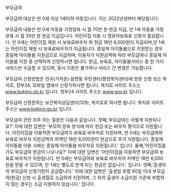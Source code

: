 부모급여

부모급여 대상은 만 0세 이상 1세이하 아동입니다. 이는 2022년생부터 해당됩니다.

부모급여 내용은 만 0세 아동을 가정양육 시 월 70만 원 현금 지급, 만 1세 아동을 가정양육 시 월 35만 원 현금 지급입니다. 어린이집 이용 시 영유아보육료 신청이 필요합니다. 만 0세는 어린이집 재원 시 보육료바우처 와 현금 18만 6,000원이 지급되며,만 1세는 어린이집 재원 시 보육료바우처가 지급됩니다.
종일제 아이돌봄으로 지원받는 경우 종일제 아이돌봄 지원금으로 지급하며, 이용자가 지원금액에 따라 부모급여나 종일제 아이돌봄 지원 중 선택하여 신청하시면 됩니다.
현금, 보육료, 아이돌봄서비스 중 한 가지 서비스만 수급할 수 있으며, 동시 지원은 불가하나 서비스 간 변경은 가능합니다.

부모급여 신청방법은 전국(가까운) 읍면동 주민센터(행정복지센터)에 방문 신청 또는 복지로, 정부24, 모바일 앱에서 신청가하시면 됩니다.
복지로 사이트 주소는 www.bokjiro.go.kr 입니다.
정부24 사이트 주소는 www.gov.kr 입니다.

부모급여 신청문의는 보건복지상담센터(129), 복지로로 하시면 됩니다.
복지로 사이트 주소는 www.bokjiro.go.kr 입니다.

부모급여 관련 자주 하는 질문은 다음과 같습니다.
첫째,'부모급여는 어떻게 지원되나요?' 이에 대한 답변은 '부모의 양육 방식에 따라 현금 또는 바우처 형식으로 지원됩니다. 어린이집을 이용하면 부모급여가 보육료 바우처로 지원되며, 만 0세는 부모급여와 보육료 바우처 지원금액의 차액인 18만 6,000원이 현금으로 추가 지원됩니다. 종일제 아이돌봄 이용 시에는 종일제 아이돌봄 바우처로 지원됩니다.' 입니다.
둘째,'어린이집을 가도 부모급여 현금이 나오나요?' 이에 대한 답변은 '어린이집을 이용하면 부모급여 보육료 바우처가 지원됩니다. 만 0세는 부모급여와 보육료 바우처의 차액인 18만 6,000원을 받을 수 있으며, 만 1세는 별도로 받게 되는 현금은 없습니다.' 입니다.
셋째,'출생아의 부모급여 신청기한이 궁금합니다.' 이에 대한 답변은 '출생일 포함 60일 이내 부모급여(현금) 신청 시 출생월로 소급하여 지원하며, 그 외의 출생아 소급지원 기준에 부합하지 않는 경우는 소급 지원하지 않습니다.' 입니다.